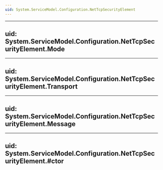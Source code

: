 ```yaml
---
uid: System.ServiceModel.Configuration.NetTcpSecurityElement
---
```


---
uid: System.ServiceModel.Configuration.NetTcpSecurityElement.Mode
---

---
uid: System.ServiceModel.Configuration.NetTcpSecurityElement.Transport
---

---
uid: System.ServiceModel.Configuration.NetTcpSecurityElement.Message
---

---
uid: System.ServiceModel.Configuration.NetTcpSecurityElement.#ctor
---
